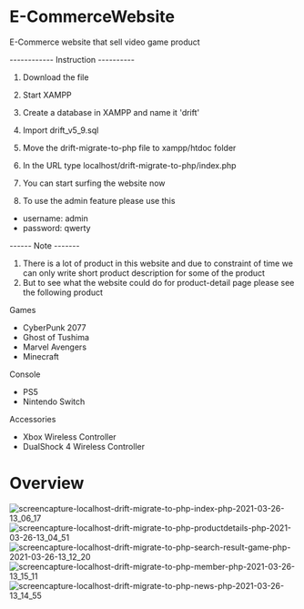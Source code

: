 # E-CommerceWebsite
E-Commerce website that sell video game product

------------ Instruction ----------
1. Download the file
2. Start XAMPP
3. Create a database in XAMPP and name it 'drift'
4. Import drift_v5_9.sql
5. Move the drift-migrate-to-php file to xampp/htdoc folder
6. In the URL type localhost/drift-migrate-to-php/index.php
7. You can start surfing the website now

4. To use the admin feature please use this
- username: admin
- password: qwerty

------ Note -------
1. There is a lot of product in this website and due to constraint of time we can only write short product description
for some of the product
2. But to see what the website could do for product-detail page please see the following product

Games
- CyberPunk 2077
- Ghost of Tushima
- Marvel Avengers
- Minecraft

Console
- PS5
- Nintendo Switch

Accessories
- Xbox Wireless Controller
- DualShock 4 Wireless Controller


# Overview

![screencapture-localhost-drift-migrate-to-php-index-php-2021-03-26-13_06_17](https://user-images.githubusercontent.com/66409646/112585116-28ddcc00-8e34-11eb-8d29-0be33cdcc8bf.png)
![screencapture-localhost-drift-migrate-to-php-productdetails-php-2021-03-26-13_04_51](https://user-images.githubusercontent.com/66409646/112585111-27140880-8e34-11eb-91d9-88b465a8dfbc.png)
![screencapture-localhost-drift-migrate-to-php-search-result-game-php-2021-03-26-13_12_20](https://user-images.githubusercontent.com/66409646/112585636-29c32d80-8e35-11eb-8fae-e8551c058ab4.png)
![screencapture-localhost-drift-migrate-to-php-member-php-2021-03-26-13_15_11](https://user-images.githubusercontent.com/66409646/112585737-6000ad00-8e35-11eb-912c-39e4118f4931.png)
![screencapture-localhost-drift-migrate-to-php-news-php-2021-03-26-13_14_55](https://user-images.githubusercontent.com/66409646/112585739-62630700-8e35-11eb-835a-a4f0284f0a4b.png)

